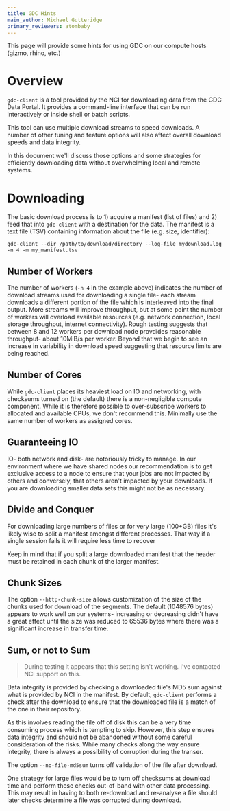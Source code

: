 ```yaml
---
title: GDC Hints
main_author: Michael Gutteridge
primary_reviewers: atombaby
---
```


This page will provide some hints for using GDC on our compute hosts (gizmo, rhino, etc.)

# Overview

`gdc-client` is a tool provided by the NCI for downloading data from the GDC Data Portal.  It provides a command-line interface that can be run interactively or inside shell or batch scripts.

This tool can use multiple download streams to speed downloads.  A number of other tuning and feature options will also affect overall download speeds and data integrity.

In this document we'll discuss those options and some strategies for efficiently downloading data without overwhelming local and remote systems.

# Downloading

The basic download process is to 1) acquire a manifest (list of files) and 2) feed that into `gdc-client` with a destination for the data.  The manifest is a text file (TSV) containing information about the file (e.g. size, identifier):

```
gdc-client --dir /path/to/download/directory --log-file mydownload.log -n 4 -m my_manifest.tsv
```

## Number of Workers

The number of workers (`-n 4` in the example above) indicates the number of download streams used for downloading a single file- each stream downloads a different portion of the file which is interleaved into the final output.  More streams will improve throughput, but at some point the number of workers will overload available resources (e.g. network connection, local storage throughput, internet connectivity).  Rough testing suggests that between 8 and 12 workers per download node provdides reasonable throughput- about 10MiB/s per worker.  Beyond that we begin to see an increase in variability in download speed suggesting that resource limits are being reached.

## Number of Cores

While `gdc-client` places its heaviest load on IO and networking, with checksums turned on (the default) there is a non-negligible compute component. While it is therefore possible to over-subscribe workers to allocated and available CPUs, we don't recommend this.  Minimally use the same number of workers as assigned cores.

## Guaranteeing IO

IO- both network and disk- are notoriously tricky to manage.  In our environment where we have shared nodes our recommendation is to get exclusive access to a node to ensure that your jobs are not impacted by others and conversely, that others aren't impacted by your downloads.  If you are downloading smaller data sets this might not be as necessary.

## Divide and Conquer

For downloading large numbers of files or for very large (100+GB) files it's likely wise to split a manifest amongst different processes.  That way if a single session fails it will require less time to recover

Keep in mind that if you split a large downloaded manifest that the header must be retained in each chunk of the larger manifest.

## Chunk Sizes

The option `--http-chunk-size` allows customization of the size of the chunks used for download of the segments.  The default (1048576 bytes) appears to work well on our systems- increasing or decreasing didn't have a great effect until the size was reduced to 65536 bytes where there was a significant increase in transfer time.

## Sum, or not to Sum

> During testing it appears that this setting isn't working.  I've contacted NCI support on this.

Data integrity is provided by checking a downloaded file's MD5 sum against what is provided by NCI in the manifest.  By default, `gdc-client` performs a check after the download to ensure that the downloaded file is a match of the one in their repository.

As this involves reading the file off of disk this can be a very time consuming process which is tempting to skip.  However, this step ensures data integrity and should not be abandoned without some careful consideration of the risks.  While many checks along the way ensure integrity, there is always a possibility of corruption during the transer.

The option `--no-file-md5sum` turns off validation of the file after download.

One strategy for large files would be to turn off checksums at download time and perform these checks out-of-band with other data processing.  This may result in having to both re-download and re-analyse a file should later checks determine a file was corrupted during download.

